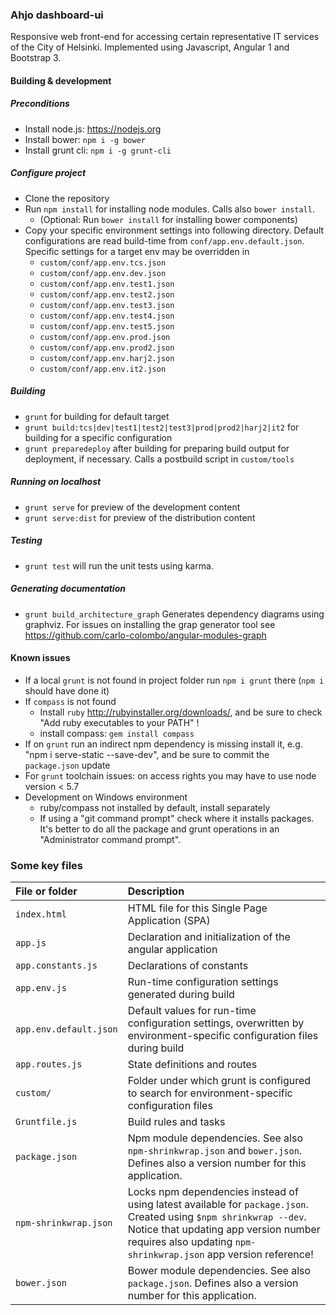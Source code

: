 ### Ahjo dashboard-ui

Responsive web front-end for accessing certain representative IT services of the City of Helsinki.
Implemented using Javascript, Angular 1 and Bootstrap 3.

#### Building & development

##### Preconditions

* Install node.js: <https://nodejs.org>
* Install bower: `npm i -g bower`
* Install grunt cli: `npm i -g grunt-cli`

##### Configure project

* Clone the repository
* Run `npm install` for installing node modules. Calls also `bower install`.
  * (Optional: Run `bower install` for installing bower components)
* Copy your specific environment settings into following directory. Default configurations are read build-time from `conf/app.env.default.json`. Specific settings for a target env may be overridden in
  * `custom/conf/app.env.tcs.json`
  * `custom/conf/app.env.dev.json`
  * `custom/conf/app.env.test1.json`
  * `custom/conf/app.env.test2.json`
  * `custom/conf/app.env.test3.json`
  * `custom/conf/app.env.test4.json`
  * `custom/conf/app.env.test5.json`
  * `custom/conf/app.env.prod.json`
  * `custom/conf/app.env.prod2.json`
  * `custom/conf/app.env.harj2.json`
  * `custom/conf/app.env.it2.json`

##### Building

* `grunt` for building for default target
* `grunt build:tcs|dev|test1|test2|test3|prod|prod2|harj2|it2` for building for a specific configuration
* `grunt preparedeploy` after building for preparing build output for deployment, if necessary. Calls a postbuild script in `custom/tools`

##### Running on localhost

* `grunt serve` for preview of the development content
* `grunt serve:dist` for preview of the distribution content

##### Testing

* `grunt test` will run the unit tests using karma.

##### Generating documentation

* `grunt build_architecture_graph` Generates dependency diagrams using graphviz. For issues on installing the grap generator tool see https://github.com/carlo-colombo/angular-modules-graph

#### Known issues

* If a local `grunt` is not found in project folder run `npm i grunt` there (`npm i` should have done it)
* If `compass` is not found
  * Install `ruby` <http://rubyinstaller.org/downloads/>, and be sure to check "Add ruby executables to your PATH" !
  * install compass: `gem install compass`
* If on `grunt` run an indirect npm dependency is missing install it, e.g. "npm i serve-static --save-dev", and be sure to commit the `package.json` update
* For `grunt` toolchain issues: on access rights you may have to use node version < 5.7
* Development on Windows environment
  * ruby/compass not installed by default, install separately
  * If using a "git command prompt" check where it installs packages. It's better to do all the package and grunt operations in an "Administrator command prompt".

### Some key files

|File or folder|Description|
|:-------------|:-----|
| `index.html` | HTML file for this Single Page Application (SPA)
| `app.js` | Declaration and initialization of the angular application
| `app.constants.js` | Declarations of constants
| `app.env.js` | Run-time configuration settings generated during build
| `app.env.default.json` | Default values for run-time configuration settings, overwritten by environment-specific configuration files during build
| `app.routes.js` | State definitions and routes
| `custom/` | Folder under which grunt is configured to search for environment-specific configuration files
| `Gruntfile.js` | Build rules and tasks
| `package.json` | Npm module dependencies. See also `npm-shrinkwrap.json` and `bower.json`. Defines also a version number for this application.
| `npm-shrinkwrap.json` | Locks npm dependencies instead of using latest available for `package.json`. Created using `$npm shrinkwrap --dev`. Notice that updating app version number requires also updating `npm-shrinkwrap.json` app version reference!
| `bower.json` |  Bower module dependencies. See also `package.json`. Defines also a version number for this application.
